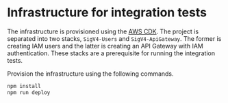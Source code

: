 # Infrastructure for integration tests

The infrastructure is provisioned using the [AWS CDK](https://docs.aws.amazon.com/cdk/api/latest/). The project is separated into two stacks, `SigV4-Users` and `SigV4-ApiGateway`. The former is creating IAM users and the latter is creating an API Gateway with IAM authentication. These stacks are a prerequisite for running the integration tests.

Provision the infrastructure using the following commands.

```bash
npm install
npm run deploy
```
